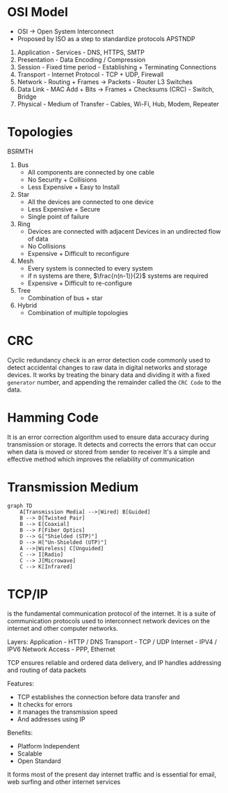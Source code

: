 # OSI Model
- OSI → Open System Interconnect
- Proposed by ISO as a step to standardize protocols
APSTNDP
1. Application - Services - DNS, HTTPS, SMTP
2. Presentation - Data Encoding / Compression
3. Session - Fixed time period - Establishing + Terminating Connections
4. Transport - Internet Protocol - TCP + UDP, Firewall
5. Network - Routing + Frames → Packets - Router L3 Switches
6. Data Link - MAC Add + Bits → Frames + Checksums (CRC) - Switch, Bridge
7. Physical - Medium of Transfer - Cables, Wi-Fi, Hub, Modem, Repeater

# Topologies
BSRMTH
1. Bus
	- All components are connected by one cable
	- No Security + Collisions
	- Less Expensive + Easy to Install
2. Star
	- All the devices are connected to one device
	- Less Expensive + Secure
	- Single point of failure
3. Ring
	- Devices are connected with adjacent Devices in an undirected flow of data
	- No Collisions
	- Expensive + Difficult to reconfigure
4. Mesh
	- Every system is connected to every system
	- if n systems are there, $\frac{n(n-1)}{2}$ systems are required
	- Expensive + Difficult to re-configure
5. Tree
	- Combination of bus + star
6. Hybrid
	- Combination of multiple topologies

# CRC
Cyclic redundancy check is an error detection code commonly used to detect accidental changes to raw data in digital networks and storage devices. It works by treating the binary data and dividing it with a fixed `generator` number, and appending the remainder called the `CRC Code` to the data.

# Hamming Code
It is an error correction algorithm used to ensure data accuracy during transmission or storage. 
It detects and corrects the errors that can occur when data is moved or stored from sender to receiver
It's a simple and effective method which improves the reliability of communication

# Transmission Medium
```mermaid
graph TD
	A[Transmission Media] -->|Wired| B[Guided]
	B --> D[Twisted Pair]
	B --> E[Coaxial]
	B --> F[Fiber Optics]
	D --> G["Shielded (STP)"]
	D --> H["Un-Shielded (UTP)"]
	A -->|Wireless| C[Unguided]
	C --> I[Radio]
	C --> J[Microwave]
	C --> K[Infrared]
```

# TCP/IP
is the fundamental communication protocol of the internet.
It is a suite of communication protocols used to interconnect network devices on the internet and other computer networks.

Layers:
Application - HTTP / DNS
Transport - TCP / UDP
Internet - IPV4 / IPV6
Network Access - PPP, Ethernet

TCP ensures reliable and ordered data delivery, and IP handles addressing and routing of data packets

Features:
- TCP establishes the connection before data transfer and 
- It checks for errors
- it manages the transmission speed
- And addresses using IP

Benefits:
- Platform Independent
- Scalable
- Open Standard

It forms most of the present day internet traffic and is essential for email, web surfing and other internet services


